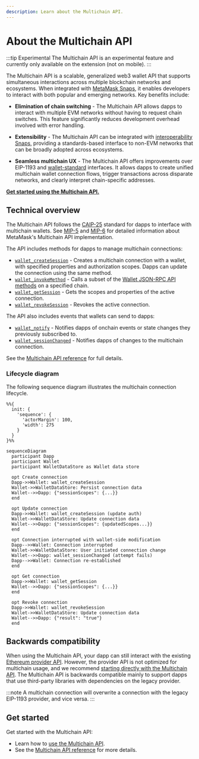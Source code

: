 ```yaml
---
description: Learn about the Multichain API.
---
```


# About the Multichain API

:::tip Experimental
The Multichain API is an experimental feature and currently only available on the extension (not on mobile).
:::

The Multichain API is a scalable, generalized web3 wallet API that supports simultaneous
interactions across multiple blockchain networks and ecosystems.
When integrated with [MetaMask Snaps](/snaps), it enables developers to interact with both popular
and emerging networks.
Key benefits include:

- **Elimination of chain switching** - The Multichain API allows dapps to interact with multiple EVM networks without having to request chain switches.
  This feature significantly reduces development overhead involved with error handling.

- **Extensibility** - The Multichain API can be integrated with
  [interoperability Snaps](https://snaps.metamask.io/explore/), providing a standards-based interface
  to non-EVM networks that can be broadly adopted across ecosystems.

- **Seamless multichain UX** - The Multichain API offers improvements over EIP-1193 and [wallet-standard](https://github.com/wallet-standard/wallet-standard) interfaces.
  It allows dapps to create unified multichain wallet connection flows, trigger transactions across disparate networks, and clearly interpret chain-specific addresses.

[**Get started using the Multichain API.**](../how-to/manage-networks/use-multichain.md)

## Technical overview

The Multichain API follows the [CAIP-25](https://github.com/ChainAgnostic/CAIPs/blob/main/CAIPs/caip-25.md)
standard for dapps to interface with multichain wallets.
See [MIP-5](https://github.com/MetaMask/metamask-improvement-proposals/blob/main/MIPs/mip-5.md) and
[MIP-6](https://github.com/MetaMask/metamask-improvement-proposals/blob/main/MIPs/mip-6.md) for
detailed information about MetaMask's Multichain API implementation.

The API includes methods for dapps to manage multichain connections:

- [`wallet_createSession`](../reference/multichain-api.md#wallet_createsession) - Creates a multichain connection with a wallet, with specified properties and
authorization scopes.
Dapps can update the connection using the same method.
- [`wallet_invokeMethod`](../reference/multichain-api.md#wallet_invokemethod) - Calls a subset of the [Wallet JSON-RPC API methods](../reference/json-rpc-methods/index.md) on
a specified chain.
- [`wallet_getSession`](../reference/multichain-api.md#wallet_getsession) - Gets
the scopes and properties of the active connection.
- [`wallet_revokeSession`](../reference/multichain-api.md#wallet_revokesession) - Revokes the active connection.

The API also includes events that wallets can send to dapps:

- [`wallet_notify`](../reference/multichain-api.md#wallet_notify) - Notifies dapps of onchain events or state changes they previously subscribed to.
- [`wallet_sessionChanged`](../reference/multichain-api.md#wallet_sessionchanged) - Notifies dapps of changes to the multichain connection.

See the [Multichain API reference](../reference/multichain-api.md) for full details.

### Lifecycle diagram

The following sequence diagram illustrates the multichain connection lifecycle.

```mermaid
%%{
  init: {
    'sequence': {
      'actorMargin': 100,
      'width': 275
    }
  }
}%%

sequenceDiagram
  participant Dapp
  participant Wallet
  participant WalletDataStore as Wallet data store
  
  opt Create connection
  Dapp->>Wallet: wallet_createSession
  Wallet->>WalletDataStore: Persist connection data
  Wallet-->>Dapp: {"sessionScopes": {...}}
  end
  
  opt Update connection
  Dapp->>Wallet: wallet_createSession (update auth)
  Wallet->>WalletDataStore: Update connection data
  Wallet-->>Dapp: {"sessionScopes": {updatedScopes...}}
  end
  
  opt Connection interrupted with wallet-side modification
  Dapp-->>Wallet: Connection interrupted
  Wallet->>WalletDataStore: User initiated connection change
  Wallet-->>Dapp: wallet_sessionChanged (attempt fails)
  Dapp-->>Wallet: Connection re-established
  end
  
  opt Get connection
  Dapp->>Wallet: wallet_getSession
  Wallet-->>Dapp: {"sessionScopes": {...}}
  end

  opt Revoke connection
  Dapp->>Wallet: wallet_revokeSession
  Wallet->>WalletDataStore: Update connection data
  Wallet-->>Dapp: {"result": "true"}
  end
```

## Backwards compatibility

When using the Multichain API, your dapp can still interact with the existing
[Ethereum provider API](wallet-api.md#ethereum-provider-api).
However, the provider API is not optimized for multichain usage, and we recommend
[starting directly with the Multichain API](../how-to/manage-networks/use-multichain.md).
The Multichain API is backwards compatible mainly to support dapps that use third-party libraries
with dependencies on the legacy provider.

:::note
A multichain connection will overwrite a connection with the legacy EIP-1193 provider, and vice versa.
:::

## Get started

Get started with the Multichain API:

- Learn how to [use the Multichain API](../how-to/manage-networks/use-multichain.md).
- See the [Multichain API reference](../reference/multichain-api.md) for more details.
